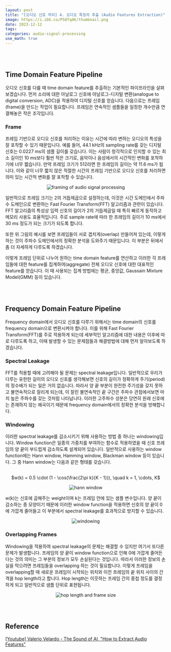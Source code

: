 ```yaml
---
layout: post
title: "[오디오 신호 처리] 4. 오디오 특징의 추출 (Audio Features Extraction)"
image: https://i.ibb.co/P58fq4K/thumbnail.png
date: 2023-12-12
tags: 
categories: audio-signal-processing
use_math: true
---
```


<br><br>

## Time Domain Feature Pipeline
<!-- excerpt-start -->
오디오 신호를 다룰 때 time domain feature를 추출하는 기본적인 파이프라인을 살펴보겠습니다. 먼저 소리에 대한 아날로그 신호에 아날로그-디지털 변환(analogue to digital conversion, ADC)을 적용하여 디지털 신호를 얻습니다. 다음으로는 프레임(frame)을 만드는 작업이 필요합니다. 프레임은 연속적인 샘플들을 일정한 개수만큼 연결해놓은 작은 조각입니다.

### Frame

프레임 기반으로 오디오 신호를 처리하는 이유는 시간에 따라 변하는 오디오의 특성을 잘 포착할 수 있기 때문입니다. 예를 들어, 44.1 kHz의 sampling rate를 갖는 디지털 신호는 0.0227 ms의 샘플 길이를 갖습니다. 이는 사람이 청각적으로 인지할 수 있는 최소 길이인 10 ms보다 훨씬 작은 크기로, 음악이나 음성에서의 시간적인 변화를 포착하기에 너무 짧습니다. 만약 프레임 크기가 512라면 한 프레임의 길이는 약 11.6 ms가 됩니다. 이와 같이 너무 짧지 않은 적절한 시간의 프레임 기반으로 오디오 신호를 처리하면 의미 있는 시간적 변화를 잘 포착할 수 있습니다.

<p align="center">
  <img src="https://i.ibb.co/HBW8mkY/frame.png" alt="framing of audio signal processing">
</p>

일반적으로 프레임 크기는 2의 거듭제곱으로 설정하는데, 이것은 시간 도메인에서 주파수 도메인으로 변환하는 Fast Fourier Transform(FFT) 알고리즘과 관련이 있습니다. FFT 알고리즘의 특성상 입력 신호의 길이가 2의 거듭제곱일 때 특히 빠르게 동작하고 메모리 사용도 효율적입니다. 주로 sample rate에 따라 한 프레임의 길이가 10 ms에서 30 ms 정도가 되는 크기가 되도록 합니다.

또한 위 그림의 예시를 보면 프레임들이 서로 겹치게(overlap) 만들어져 있는데, 이렇게 하는 것이 주파수 도메인에서의 정확한 분석을 도와주기 때문입니다. 이 부분은 뒤에서 좀 더 자세하게 다루도록 하겠습니다.

이렇게 프레임 단위로 나누어 원하는 time domain feature를 연산하고 이러한 각 프레임들에 대한 feature를 집계하여(aggregate) 전체 오디오 신호에 대한 대표적인 feature를 얻습니다. 이 때 사용되는 집계 방법에는 평균, 중앙값, Gaussain Mixture Model(GMM) 등이 있습니다.

<br><br>

## Frequency Domain Feature Pipeline

Frequency domain에서 오디오 신호를 다루기 위해서는 time domain의 신호를 frequency domain으로 변환시켜야 합니다. 이를 위해 Fast Fourier Transform(FFT)를 주로 적용하게 되는데 세부적인 알고리즘에 대한 내용은 이후에 따로 다루도록 하고, 이때 발생할 수 있는 문제점들과 해결방법에 대해 먼저 알아보도록 하겠습니다.

### Spectral Leakage

FFT를 적용할 때에 고려해야 될 문제는 spectral leakage입니다. 일반적으로 우리가 다루는 유한한 길이의 오디오 신호를 생각해보면 신호의 길이가 정확하게 주기(period)의 정수배가 되는 일은 거의 없습니다. 따라서 양 끝 부분이 완전한 주기성을 갖지 못하고 불연속적으로 잘리게 되는데, 이 잘린 불연속적인 끝 구간은 주파수 관점에서보면 마치 높은 주파수를 갖는 것처럼 나타납니다. 이러한 고주파수 성분은 당연히 원래 신호에는 존재하지 않는 왜곡이기 때문에 frequency domain에서의 정확한 분석을 방해합니다.

### Windowing

이러한 spectral leakage를 감소시키기 위해 사용하는 방법 중 하나는 windowing입니다. Window function은 일종의 가중치를 부여하는 함수로 적용하였을 때 신호 프레임의 양 끝이 부드럽게 감소하도록 설계되어 있습니다. 일반적으로 사용하는 window function에는 Hann window, Hamming window, Blackman window 등이 있습니다. 그 중 Hann window는 다음과 같은 형태를 갖습니다.

<br>
<center> $w(k) = 0.5 \cdot (1 - \cos(\frac{2\pi k}{K - 1})), \quad k = 1, \cdots, K$ </center>

<p align="center">
  <img src="https://i.ibb.co/XVf8hGP/hann-window.png" alt="hann window">
</p>

w(k)는 신호에 곱해주는 weight이며 k는 프레임 안에 있는 샘플 변수입니다. 양 끝이 감소하는 종 모양이기 때문에 이러한 window function을 적용하면 신호의 양 끝이 0에 가깝게 줄어들고 이 부분에서 spectral leakage를 효과적으로 방지할 수 있습니다.

<p align="center">
  <img src="https://i.ibb.co/y401Pf2/windowing.png" alt="windowing">
</p>

### Overlapping Frames

Windowing을 적용하여 spectral leakage의 문제는 해결할 수 있지만 여기서 또다른 문제가 발생합니다. 프레임의 양 끝이 window function으로 인해 0에 가깝게 줄어든다는 것의 의미는 그 부분의 정보가 모두 손실된다는 것입니다. 따라서 이러한 정보의 손실을 막으려면 프레임들을 overlapping 하는 것이 필요합니다. 이렇게 프레임을 overlapping할 때 새로운 프레임이 시작되는 위치와 이전 프레임의 끝 위치 사이의 간격을 hop length라고 합니다. Hop length는 이웃하는 프레임 간의 중첩 정도를 결정하게 되고 일반적으로 샘플 단위로 표현됩니다.

<p align="center">
  <img src="https://i.ibb.co/bgSbFjG/hop-length.png" alt="hop length and frame size">
</p>

<br><br>

## Reference

[[Youtube] Valerio Velardo - The Sound of AI, "How to Extract Audio Features"](https://youtu.be/8A-W1xk7qs8?feature=shared)